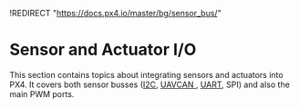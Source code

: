 !REDIRECT "https://docs.px4.io/master/bg/sensor_bus/"

# Sensor and Actuator I/O

This section contains topics about integrating sensors and actuators into PX4. It covers both sensor busses ([I2C](../sensor_bus/i2c.md), [UAVCAN ](../uavcan/README.md), [UART](../uart/README.md), SPI) and also the main PWM ports.